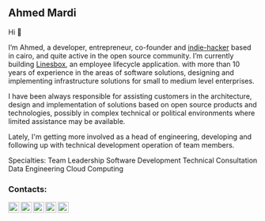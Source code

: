 ## Ahmed Mardi

Hi 👋

I’m Ahmed, a developer, entrepreneur, co-founder and [indie-hacker][indiehackers] based in cairo, and quite active in the open source community. I’m currently building [Linesbox][linesbox], an employee lifecycle application. with more than 10 years of experience in the areas of software solutions, designing and implementing infrastructure solutions for small to medium level enterprises.

I have been always responsible for assisting customers in the architecture, design and implementation of solutions based on open source products and technologies, possibly in complex technical or political environments where limited assistance may be available.

Lately, I'm getting more involved as a head of engineering, developing and following up with technical development operation of team members.

Specialties:
Team Leadership 
Software Development 
Technical Consultation 
Data Engineering 
Cloud Computing

### Contacts:
[<img align="left" alt="Facebook" width="22px" src="https://cdn.jsdelivr.net/npm/simple-icons@v3/icons/facebook.svg" />][facebook]
[<img align="left" alt="Twitter" width="22px" src="https://cdn.jsdelivr.net/npm/simple-icons@v3/icons/twitter.svg" />][twitter]
[<img align="left" alt="LinkedIn" width="22px" src="https://cdn.jsdelivr.net/npm/simple-icons@v3/icons/linkedin.svg" />][linkedin]
[<img align="left" alt="Medium" width="22px" src="https://cdn.jsdelivr.net/npm/simple-icons@v3/icons/medium.svg" />][medium]
[<img align="left" alt="angel" width="22px" src="https://angel.co/images/icons/iOS/UpdatedFavicon_72x72.png" />][angel]

[twitter]: https://twitter.com/fr3on_official/
[facebook]: https://www.facebook.com/fr30n/
[medium]: https://medium.com/@fr3on/
[linkedin]: https://www.linkedin.com/in/fr3on/
[angel]: https://angel.co/u/fr3on
[indiehackers]: https://www.indiehackers.com/fr3on
[linesbox]: https://linesbox.com

<!--
**MAXakaWIZARD/MAXakaWIZARD** is a ✨ _special_ ✨ repository because its `README.md` (this file) appears on your GitHub profile.

Here are some ideas to get you started:

- 🔭 I’m currently working on ...
- 🌱 I’m currently learning ...
- 👯 I’m looking to collaborate on ...
- 🤔 I’m looking for help with ...
- 💬 Ask me about ...
- 📫 How to reach me: ...
- 😄 Pronouns: ...
- ⚡ Fun fact: ...
-->
